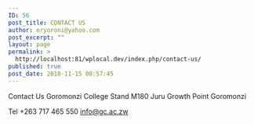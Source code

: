 ```yaml
---
ID: 56
post_title: CONTACT US
author: eryoroni@yahoo.com
post_excerpt: ""
layout: page
permalink: >
  http://localhost:81/wplocal.dev/index.php/contact-us/
published: true
post_date: 2018-11-15 00:57:45
---
```

Contact Us
Goromonzi College
Stand M180
Juru Growth Point
Goromonzi

Tel +263 717 465 550
info@gc.ac.zw